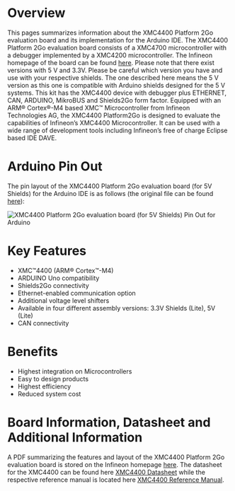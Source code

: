 # Overview
This pages summarizes information about the XMC4400 Platform 2Go evaluation board and its implementation for the Arduino IDE. The XMC4400 Platform 2Go evaluation board consists of a XMC4700 microcontroller with a debugger implemented by a XMC4200 microcontroller. The Infineon homepage of the board can be found [here](https://www.infineon.com/cms/en/product/evaluation-boards/kit_xmc_plt2go_xmc4400/).
Please note that there exist versions with 5 V and 3.3V. Please be careful which version you have and use with your respective shields. The one described here means the 5 V version as this one is compatible with Arduino shields designed for the 5 V systems.
This kit has the XMC4400 device with debugger plus ETHERNET, CAN, ARDUINO, MikroBUS and Shields2Go form factor. 
Equipped with an ARM® Cortex®-M4 based XMC™ Microcontroller from Infineon Technologies AG, the XMC4400 Platform2Go is designed to evaluate the capabilities of Infineon’s XMC4400  Microcontroller. It can be used with a wide range of development tools including Infineon’s free of charge Eclipse based IDE DAVE. 

# Arduino Pin Out
The pin layout of the XMC4400 Platform 2Go evaluation board (for 5V Shields) for the Arduino IDE is as follows (the original file can be found [here](https://github.com/Infineon/Assets/blob/master/Pictures/xmc4400_platform2go.jpg)):

![XMC4400 Platform 2Go evaluation board (for 5V Shields) Pin Out for Arduino](https://github.com/Infineon/Assets/blob/master/Pictures/xmc4400_platform2go.jpg)

# Key Features
* XMC™4400 (ARM® Cortex™-M4)
* ARDUINO Uno compatibility
* Shields2Go connectivity
* Ethernet-enabled communication option
* Additional voltage level shifters
* Available in four different assembly versions: 3.3V Shields (Lite), 5V (Lite)
* CAN connectivity

# Benefits 
* Highest integration on Microcontrollers
* Easy to design products
* Highest efficiency
* Reduced system cost

# Board Information, Datasheet and Additional Information
A PDF summarizing the features and layout of the XMC4400 Platform 2Go evaluation board is stored on the Infineon homepage [here](https://www.infineon.com/dgdl/Infineon-XMC4400_Platform2Go-UserManual-v01_00-EN.pdf?fileId=5546d4626f229553016f8fc159482c94).
The datasheet for the XMC4400 can be found here [XMC4400 Datasheet](https://www.infineon.com/dgdl/Infineon-XMC4400-DS-v01_03-EN.pdf?fileId=5546d462696dbf12016981795855391d) while the respective reference manual is located here [XMC4400 Reference Manual](https://www.infineon.com/dgdl/Infineon-xmc4400_rm_v1.6_2016-UM-v01_06-EN.pdf?fileId=db3a30433afc7e3e013b3c46756b5c41).

